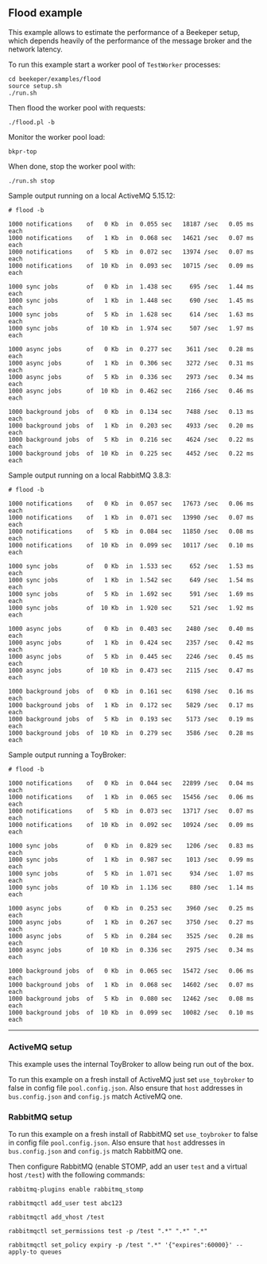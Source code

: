 ## Flood example

This example allows to estimate the performance of a Beekeper setup, which depends 
heavily of the performance of the message broker and the network latency. 


To run this example start a worker pool of `TestWorker` processes:
```
cd beekeper/examples/flood
source setup.sh
./run.sh
```
Then flood the worker pool with requests:
```
./flood.pl -b
```
Monitor the worker pool load:
```
bkpr-top
```
When done, stop the worker pool with:
```
./run.sh stop
```

Sample output running on a local ActiveMQ 5.15.12:

```
# flood -b

1000 notifications    of   0 Kb  in  0.055 sec   18187 /sec   0.05 ms each
1000 notifications    of   1 Kb  in  0.068 sec   14621 /sec   0.07 ms each
1000 notifications    of   5 Kb  in  0.072 sec   13974 /sec   0.07 ms each
1000 notifications    of  10 Kb  in  0.093 sec   10715 /sec   0.09 ms each

1000 sync jobs        of   0 Kb  in  1.438 sec     695 /sec   1.44 ms each
1000 sync jobs        of   1 Kb  in  1.448 sec     690 /sec   1.45 ms each
1000 sync jobs        of   5 Kb  in  1.628 sec     614 /sec   1.63 ms each
1000 sync jobs        of  10 Kb  in  1.974 sec     507 /sec   1.97 ms each

1000 async jobs       of   0 Kb  in  0.277 sec    3611 /sec   0.28 ms each
1000 async jobs       of   1 Kb  in  0.306 sec    3272 /sec   0.31 ms each
1000 async jobs       of   5 Kb  in  0.336 sec    2973 /sec   0.34 ms each
1000 async jobs       of  10 Kb  in  0.462 sec    2166 /sec   0.46 ms each

1000 background jobs  of   0 Kb  in  0.134 sec    7488 /sec   0.13 ms each
1000 background jobs  of   1 Kb  in  0.203 sec    4933 /sec   0.20 ms each
1000 background jobs  of   5 Kb  in  0.216 sec    4624 /sec   0.22 ms each
1000 background jobs  of  10 Kb  in  0.225 sec    4452 /sec   0.22 ms each
```
Sample output running on a local RabbitMQ 3.8.3:

```
# flood -b

1000 notifications    of   0 Kb  in  0.057 sec   17673 /sec   0.06 ms each
1000 notifications    of   1 Kb  in  0.071 sec   13990 /sec   0.07 ms each
1000 notifications    of   5 Kb  in  0.084 sec   11850 /sec   0.08 ms each
1000 notifications    of  10 Kb  in  0.099 sec   10117 /sec   0.10 ms each

1000 sync jobs        of   0 Kb  in  1.533 sec     652 /sec   1.53 ms each
1000 sync jobs        of   1 Kb  in  1.542 sec     649 /sec   1.54 ms each
1000 sync jobs        of   5 Kb  in  1.692 sec     591 /sec   1.69 ms each
1000 sync jobs        of  10 Kb  in  1.920 sec     521 /sec   1.92 ms each

1000 async jobs       of   0 Kb  in  0.403 sec    2480 /sec   0.40 ms each
1000 async jobs       of   1 Kb  in  0.424 sec    2357 /sec   0.42 ms each
1000 async jobs       of   5 Kb  in  0.445 sec    2246 /sec   0.45 ms each
1000 async jobs       of  10 Kb  in  0.473 sec    2115 /sec   0.47 ms each

1000 background jobs  of   0 Kb  in  0.161 sec    6198 /sec   0.16 ms each
1000 background jobs  of   1 Kb  in  0.172 sec    5829 /sec   0.17 ms each
1000 background jobs  of   5 Kb  in  0.193 sec    5173 /sec   0.19 ms each
1000 background jobs  of  10 Kb  in  0.279 sec    3586 /sec   0.28 ms each
```
Sample output running a ToyBroker:

```
# flood -b

1000 notifications    of   0 Kb  in  0.044 sec   22899 /sec   0.04 ms each
1000 notifications    of   1 Kb  in  0.065 sec   15456 /sec   0.06 ms each
1000 notifications    of   5 Kb  in  0.073 sec   13717 /sec   0.07 ms each
1000 notifications    of  10 Kb  in  0.092 sec   10924 /sec   0.09 ms each

1000 sync jobs        of   0 Kb  in  0.829 sec    1206 /sec   0.83 ms each
1000 sync jobs        of   1 Kb  in  0.987 sec    1013 /sec   0.99 ms each
1000 sync jobs        of   5 Kb  in  1.071 sec     934 /sec   1.07 ms each
1000 sync jobs        of  10 Kb  in  1.136 sec     880 /sec   1.14 ms each

1000 async jobs       of   0 Kb  in  0.253 sec    3960 /sec   0.25 ms each
1000 async jobs       of   1 Kb  in  0.267 sec    3750 /sec   0.27 ms each
1000 async jobs       of   5 Kb  in  0.284 sec    3525 /sec   0.28 ms each
1000 async jobs       of  10 Kb  in  0.336 sec    2975 /sec   0.34 ms each

1000 background jobs  of   0 Kb  in  0.065 sec   15472 /sec   0.06 ms each
1000 background jobs  of   1 Kb  in  0.068 sec   14602 /sec   0.07 ms each
1000 background jobs  of   5 Kb  in  0.080 sec   12462 /sec   0.08 ms each
1000 background jobs  of  10 Kb  in  0.099 sec   10082 /sec   0.10 ms each
```
---

### ActiveMQ setup

This example uses the internal ToyBroker to allow being run out of the box.

To run this example on a fresh install of ActiveMQ just set `use_toybroker` to false in config file `pool.config.json`. Also ensure that `host` addresses in `bus.config.json` and `config.js` match ActiveMQ one.


### RabbitMQ setup

To run this example on a fresh install of RabbitMQ set `use_toybroker` to false in config file
`pool.config.json`. Also ensure that `host` addresses in `bus.config.json` and `config.js` match RabbitMQ one.

Then configure RabbitMQ (enable STOMP, add an user `test` and a virtual host `/test`) with the following commands:

```
rabbitmq-plugins enable rabbitmq_stomp

rabbitmqctl add_user test abc123

rabbitmqctl add_vhost /test

rabbitmqctl set_permissions test -p /test ".*" ".*" ".*"

rabbitmqctl set_policy expiry -p /test ".*" '{"expires":60000}' --apply-to queues
```
